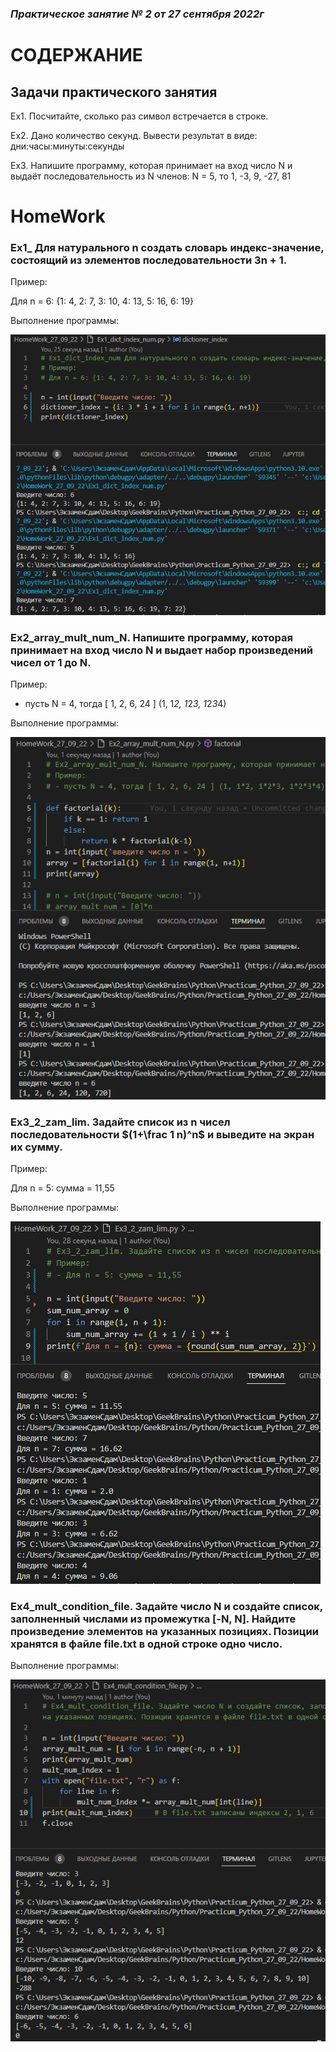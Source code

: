 ### *Практическое занятие № 2 от 27 сентября 2022г*

# СОДЕРЖАНИЕ

## Задачи практического занятия

Ex1. Посчитайте, сколько раз символ встречается в строке.

Ex2. Дано количество секунд. Вывести результат в виде: дни:часы:минуты:секунды

Ex3. Напишите программу, которая принимает на вход число N и выдаёт последовательность из N членов: N = 5, то 1, -3, 9, -27, 81

# HomeWork

### Ex1_ Для натурального n создать словарь индекс-значение, состоящий из элементов последовательности 3n + 1.

Пример:  

Для n = 6: {1: 4, 2: 7, 3: 10, 4: 13, 5: 16, 6: 19}

Выполнение программы:

![пример 1](https://github.com/EkaterinaGugina/Practicum_Python_27_09_22/blob/main/HomeWork_27_09_22/Ex1_dict_index_num.png)


### Ex2_array_mult_num_N. Напишите программу, которая принимает на вход число N и выдает набор произведений чисел от 1 до N.

Пример:

- пусть N = 4, тогда [ 1, 2, 6, 24 ] (1, 1*2, 1*2*3, 1*2*3*4)

Выполнение программы:

![пример 2](https://github.com/EkaterinaGugina/Practicum_Python_27_09_22/blob/main/HomeWork_27_09_22/Ex2_array_factorial_num.png)

### Ex3_2_zam_lim. Задайте список из n чисел последовательности $(1+\frac 1 n)^n$ и выведите на экран их сумму.

Пример:

Для n = 5: сумма = 11,55

Выполнение программы:

![пример 3](https://github.com/EkaterinaGugina/Practicum_Python_27_09_22/blob/main/HomeWork_27_09_22/Ex3_2_zam_lim.png)

### Ex4_mult_condition_file. Задайте число N и создайте список, заполненный числами из промежутка [-N, N]. Найдите произведение элементов на указанных позициях. Позиции хранятся в файле file.txt в одной строке одно число.

Выполнение программы:

![пример 4](https://github.com/EkaterinaGugina/Practicum_Python_27_09_22/blob/main/HomeWork_27_09_22/Ex4_mult_condition_file.png)